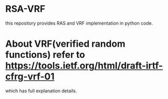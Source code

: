 # RSA-VRF
this repository provides RAS and VRF implementation in python code. 
# About VRF(verified random functions) refer to https://tools.ietf.org/html/draft-irtf-cfrg-vrf-01
which has full explanation details.

